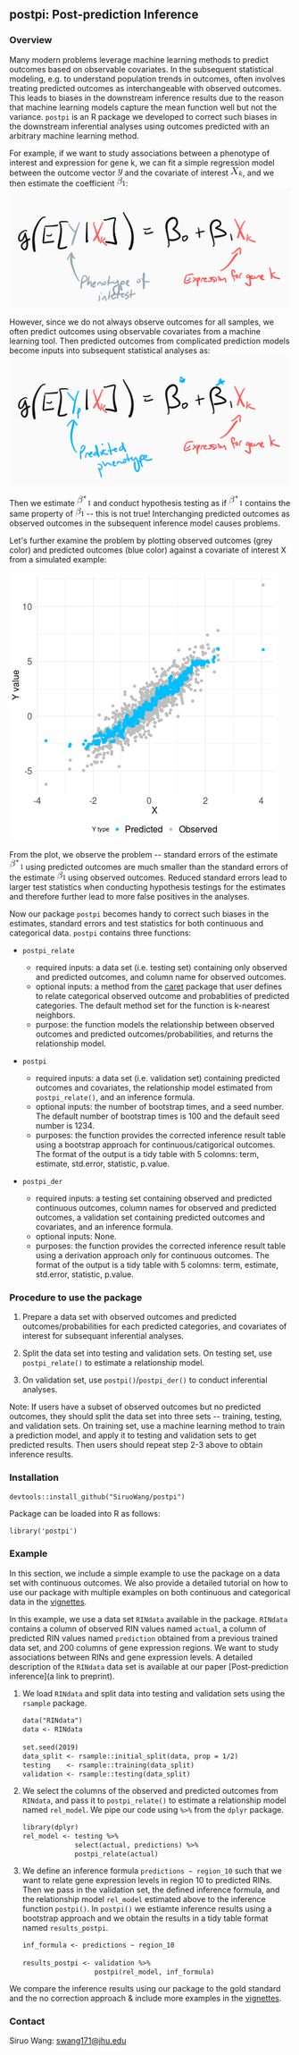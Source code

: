 ## postpi: Post-prediction Inference

### Overview


Many modern problems leverage machine learning methods to predict outcomes based on observable covariates. In the subsequent statistical modeling, e.g. to understand population trends in outcomes, often involves treating predicted outcomes as interchangeable with observed outcomes. This leads to biases in the downstream inference results due to the reason that machine learning models capture the mean function well but not the variance. `postpi` is an R package we developed to correct such biases in the downstream inferential analyses using outcomes predicted with an arbitrary machine learning method. 

For example, if we want to study associations between a phenotype of interest and expression for gene k, we can fit a simple regression model between the outcome vector ![](image/y.gif) and the covariate of interest ![](image/X_k.gif), and we then estimate the coefficient ![](image/beta_1.gif): 
![Inference model using observed outcome y](image/observed_inf_model.png)

However, since we do not always observe outcomes for all samples, we often predict outcomes using observable covariates from a machine learning tool. Then predicted outcomes from complicated prediction models become inputs into subsequent statistical analyses as:
![Inference model using predicted outcome y](image/predicted_inf_model.png)

Then we estimate ![](image/beta_star_1.gif) and conduct hypothesis testing as if ![](image/beta_star_1.gif) contains the same property of ![](image/beta_1.gif) -- this is not true! Interchanging predicted outcomes as observed outcomes in the subsequent inference model causes problems. 

Let's further examine the problem by plotting observed outcomes (grey color) and predicted outcomes (blue color) against a covariate of interest X from a simulated example:

![ ](image/problem_caused.png)

From the plot, we observe the problem -- standard errors of the estimate ![](image/beta_star_1.gif) using predicted outcomes are much smaller than the standard errors of the estimate ![](image/beta_1.gif) using observed outcomes. Reduced standard errors lead to larger test statistics when conducting hypothesis testings for the estimates and therefore further lead to more false positives in the analyses.

Now our package `postpi` becomes handy to correct such biases in the estimates, standard errors and test statistics for both continuous and categorical data. `postpi` contains three functions: 

* `postpi_relate` 
    + required inputs: a data set (i.e. testing set) containing only observed and predicted outcomes, and column name for observed outcomes.
    + optional inputs: a method from the [caret](http://topepo.github.io/caret/index.html) package that user defines to relate categorical observed outcome and probablities of predicted categories. The default method set for the function is k-nearest neighbors.
    + purpose: the function models the relationship between observed outcomes and predicted outcomes/probabilities, and returns the relationship model. 

* `postpi`
    + required inputs: a data set (i.e. validation set) containing predicted outcomes and covariates, the relationship model estimated from `postpi_relate()`, and an inference formula.
    + optional inputs: the number of bootstrap times, and a seed number. The default number of bootstrap times is 100 and the default seed number is 1234.
    + purposes: the function provides the corrected inference result table using a bootstrap approach for continuous/catigorical outcomes. The format of the output is a tidy table with 5 colomns: term, estimate, std.error, statistic, p.value.

* `postpi_der`
    + required inputs: a testing set containing observed and predicted continuous outcomes, column names for observed and predicted outcomes, a validation set containing predicted outcomes and covariates, and an inference formula.
    + optional inputs: None.
    + purposes: the function provides the corrected inference result table using a derivation approach only for continuous outcomes. The format of the output is a tidy table with 5 colomns: term, estimate, std.error, statistic, p.value.


### Procedure to use the package

1. Prepare a data set with observed outcomes and predicted outcomes/probabilities for each predicted categories, and covariates of interest for subsequant inferential analyses.

2. Split the data set into testing and validation sets. On testing set, use `postpi_relate()` to estimate a relationship model. 

3. On validation set, use `postpi()`/`postpi_der()` to conduct inferential analyses.

Note: If users have a subset of observed outcomes but no predicted outcomes, they should split the data set into three sets -- training, testing, and validation sets. On training set, use a machine learning method to train a prediction model, and apply it to testing and validation sets to get predicted results. Then users should repeat step 2-3 above to obtain inference results.


### Installation

    devtools::install_github("SiruoWang/postpi")
    
Package can be loaded into R as follows:

    library('postpi')


### Example 

In this section, we include a simple example to use the package on a data set with continuous outcomes. We also provide a detailed tutorial on how to use our package with multiple examples on both continuous and categorical data in the  [vignettes](http://www.siruowang.com/postpi/doc/vignettes.html).


In this example, we use a data set `RINdata` available in the package. `RINdata` contains a column of observed RIN values named `actual`, a column of predicted RIN values named `prediction` obtained from a previous trained data set, and 200 columns of gene expression regions. We want to study associations between RINs and gene expression levels. A detailed description of the `RINdata` data set is available at our paper [Post-prediction inference](a link to preprint).

1. We load `RINdata` and split data into testing and validation sets using the `rsample` package. 

    ```{r}
    data("RINdata")
    data <- RINdata
  
    set.seed(2019)
    data_split <- rsample::initial_split(data, prop = 1/2)
    testing    <- rsample::training(data_split)
    validation <- rsample::testing(data_split)
    ```

2. We select the columns of the observed and predicted outcomes from `RINdata`, and pass it to `postpi_relate()` to estimate a relationship model named `rel_model`. We pipe our code using `%>%` from the `dplyr` package.

    ```{r}
    library(dplyr)
    rel_model <- testing %>%
                 select(actual, predictions) %>%
                 postpi_relate(actual)
    ```          

3. We define an inference formula `predictions ~ region_10` such that we want to relate gene expression levels in region 10 to predicted RINs. Then we pass in the validation set, the defined inference formula, and the relationship model `rel_model` estimated above to the inference function `postpi()`. In `postpi()` we estiamte inference results using a bootstrap approach and we obtain the results in a tidy table format named `results_postpi`.

    ```{r}
    inf_formula <- predictions ~ region_10

    results_postpi <- validation %>%
                      postpi(rel_model, inf_formula)
    ```

We compare the inference results using our package to the gold standard and the no correction approach & include more examples in the [vignettes](http://www.siruowang.com/postpi/doc/vignettes.html).


### Contact
Siruo Wang: swang171@jhu.edu


